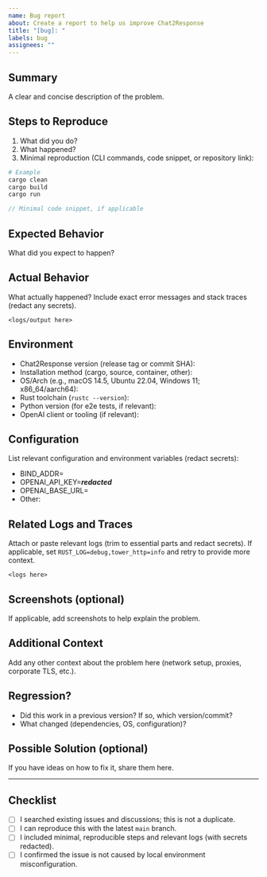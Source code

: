```yaml
---
name: Bug report
about: Create a report to help us improve Chat2Response
title: "[bug]: "
labels: bug
assignees: ""
---
```


<!-- Thank you for taking the time to report a bug! Please fill out as much as possible. -->

## Summary

A clear and concise description of the problem.

## Steps to Reproduce

1. What did you do?
2. What happened?
3. Minimal reproduction (CLI commands, code snippet, or repository link):

```bash
# Example
cargo clean
cargo build
cargo run
```

```rust
// Minimal code snippet, if applicable
```

## Expected Behavior

What did you expect to happen?

## Actual Behavior

What actually happened? Include exact error messages and stack traces (redact any secrets).

```
<logs/output here>
```

## Environment

- Chat2Response version (release tag or commit SHA): 
- Installation method (cargo, source, container, other): 
- OS/Arch (e.g., macOS 14.5, Ubuntu 22.04, Windows 11; x86_64/aarch64): 
- Rust toolchain (`rustc --version`): 
- Python version (for e2e tests, if relevant): 
- OpenAI client or tooling (if relevant): 

## Configuration

List relevant configuration and environment variables (redact secrets):

- BIND_ADDR=
- OPENAI_API_KEY=***redacted***
- OPENAI_BASE_URL=
- Other:

## Related Logs and Traces

Attach or paste relevant logs (trim to essential parts and redact secrets). If applicable, set `RUST_LOG=debug,tower_http=info` and retry to provide more context.

```
<logs here>
```

## Screenshots (optional)

If applicable, add screenshots to help explain the problem.

## Additional Context

Add any other context about the problem here (network setup, proxies, corporate TLS, etc.).

## Regression?

- Did this work in a previous version? If so, which version/commit?
- What changed (dependencies, OS, configuration)?

## Possible Solution (optional)

If you have ideas on how to fix it, share them here.

---

## Checklist

- [ ] I searched existing issues and discussions; this is not a duplicate.
- [ ] I can reproduce this with the latest `main` branch.
- [ ] I included minimal, reproducible steps and relevant logs (with secrets redacted).
- [ ] I confirmed the issue is not caused by local environment misconfiguration.